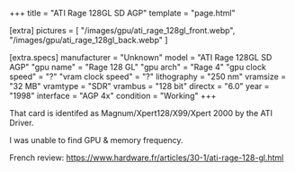 +++
title     = "ATI Rage 128GL SD AGP"
template  = "page.html"

[extra]
pictures  = [
  "/images/gpu/ati_rage_128gl_front.webp",
  "/images/gpu/ati_rage_128gl_back.webp"
]

  [extra.specs]
  manufacturer        = "Unknown"
  model               = "ATI Rage 128GL SD AGP"
  "gpu name"          = "Rage 128 GL"
  "gpu arch"          = "Rage 4"
  "gpu clock speed"   = "?"
  "vram clock speed"  = "?"
  lithography         = "250 nm"
  vramsize            = "32 MB"
  vramtype            = "SDR"
  vrambus             = "128 bit"
  directx             = "6.0"
  year                = "1998"
  interface           = "AGP 4x"
  condition           = "Working"
+++

That card is identifed as Magnum/Xpert128/X99/Xpert 2000 by the ATI Driver.

I was unable to find GPU & memory frequency.

French review: https://www.hardware.fr/articles/30-1/ati-rage-128-gl.html